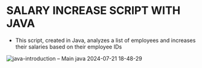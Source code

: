 # SALARY INCREASE SCRIPT WITH JAVA

- This script, created in Java, analyzes a list of employees and increases their salaries based on their employee IDs

![java-introduction – Main java 2024-07-21 18-48-29](https://github.com/user-attachments/assets/4a3d101f-f18f-445d-9417-f656720d2878)
